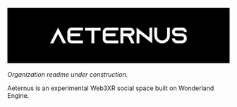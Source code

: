 ![Aeternus](./aeternusbanner.png)

*Organization readme under construction.*

Aeternus is an experimental Web3XR social space built on Wonderland Engine.
